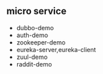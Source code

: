 
## micro service


- dubbo-demo
- auth-demo
- zookeeper-demo
- eureka-server,eureka-client
- zuul-demo
- raddit-demo
